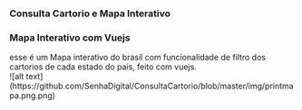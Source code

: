 <h3>
    Consulta Cartorio e Mapa Interativo
</h3>

<h3> Mapa Interativo com Vuejs </h3>
esse é um Mapa interativo do brasil com funcionalidade de filtro dos cartorios de cada estado do pais, feito com vuejs.
</br>
![alt text](https://github.com/SenhaDigital/ConsultaCartorio/blob/master/img/printmapa.png.png)
